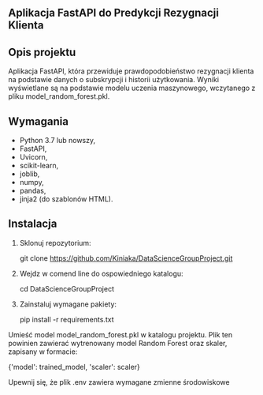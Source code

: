 ## Aplikacja FastAPI do Predykcji Rezygnacji Klienta

## Opis projektu

Aplikacja FastAPI, która przewiduje prawdopodobieństwo rezygnacji klienta na podstawie danych o subskrypcji i historii użytkowania. Wyniki wyświetlane są na podstawie modelu uczenia maszynowego, wczytanego z pliku model_random_forest.pkl.

## Wymagania

- Python 3.7 lub nowszy,
- FastAPI,
- Uvicorn,
- scikit-learn,
- joblib,
- numpy,
- pandas,
- jinja2 (do szablonów HTML).

## Instalacja

1. Sklonuj repozytorium:

   git clone https://github.com/Kiniaka/DataScienceGroupProject.git

2. Wejdz w comend line do ospowiedniego katalogu:

   cd DataScienceGroupProject

3. Zainstaluj wymagane pakiety:

   pip install -r requirements.txt

Umieść model model_random_forest.pkl w katalogu projektu. Plik ten powinien zawierać wytrenowany model Random Forest oraz skaler, zapisany w formacie:

{'model': trained_model, 'scaler': scaler}

Upewnij się, że plik .env zawiera wymagane zmienne środowiskowe

